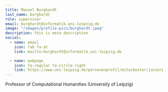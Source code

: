 ```yaml
---
title: Manuel Burghardt
last_name: burghardt
role: supervisor
email: burghardt@informatik.uni-leipzig.de
image: "/images/profile-pics/burghardt.jpeg"
description: this is meta description
social:
  - name: email
    icon: fab fa-at
    link: mailto:burghardt@informatik.uni-leipzig.de

  - name: webpage
    icon: fa-regular fa-circle-right
    link: https://www.uni-leipzig.de/personenprofil/mitarbeiter/juniorprof-dr-manuel-burghardt
---
```



Professor of Computational Humanities (University of Leipzig)